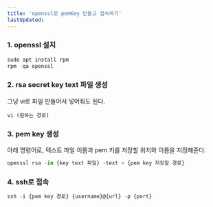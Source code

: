 ```yaml
---
title: 'openssl로 pemKey 만들고 접속하기'
lastUpdated: 
---
```


### 1. openssl 설치

```js
sudo apt install rpm
rpm -qa openssl
```

### 2. rsa secret key text 파일 생성

그냥 vi로 파일 만들어서 넣어줘도 된다.

```
vi (원하는 경로)
```

### 3. pem key 생성

아래 명령어로, 텍스트 파일 이름과 pem 키를 저장할 위치와 이름을 지정해준다.

```js
openssl rsa -in {key text 파일} -text > {pem key 저장할 경로}
```

### 4. ssh로 접속

```js
ssh -i {pem key 경로} {username}@{url} -p {port}
```